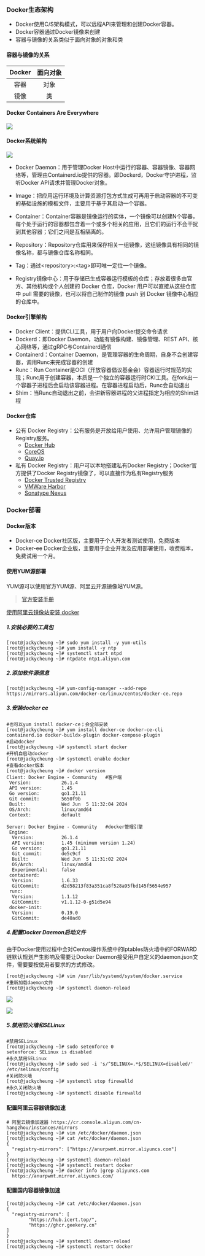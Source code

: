 ### Docker生态架构

- Docker使用C/S架构模式，可以远程API来管理和创建Docker容器。
- Docker容器通过Docker镜像来创建
- 容器与镜像的关系类似于面向对象的对象和类

#### 容器与镜像的关系

| Docker | 面向对象 |
| :----: | :------: |
|  容器  |   对象   |
|  镜像  |    类    |

#### Docker Containers Are Everywhere

![](imgs/image-20220118165726624.png)

#### Docker系统架构

![](imgs/image-20220118170228476.png)

- Docker Daemon：用于管理Docker Host中运行的容器、容器镜像、容器网络等，管理由Containerd.io提供的容器。即Dockerd，Docker守护进程，监听Docker API请求并管理Docker对象。 
- Image：把应用运行环境及计算资源打包方式生成可再用于启动容器的不可变的基础设施的模板文件，主要用于基于其启动一个容器。
- Container：Container容器是镜像运行的实体，一个镜像可以创建N个容器，每个处于运行的容器都包含着一个或多个相关的应用，且它们的运行不会干扰到其他容器；它们之间是互相隔离的。

- Repository：Repository仓库用来保存相关一组镜像，这组镜像具有相同的镜像名称，都与镜像仓库名称相同。
- Tag：通过\<repository>:\<tag>即可唯一定位一个镜像。
- Registry镜像中心：用于存储已生成容器运行模板的仓库；存放着很多由官方、其他机构或个人创建的 Docker 仓库，Docker 用户可以直接从这些仓库中 pull 需要的镜像，也可以将自己制作的镜像 push 到 Docker 镜像中心相应的仓库中。

#### Docker引擎架构

- Docker Client：提供CLI工具，用于用户向Docker提交命令请求
- Dockerd：即Docker Daemon，功能有镜像构建、镜像管理、REST API、核心网络等，通过gRPC与Containerd通信
- Containerd：Container Daemon，是管理容器的生命周期，自身不会创建容器，调用Runc来完成容器的创建
- Runc：Run Container是OCI（开放容器倡议基金会）容器运行时规范的实现；Runc用于创建容器，本质是一个独立的容器运行时CKI工具。在fork出一个容器子进程后会启动该容器进程。在容器进程启动后，Runc会自动退出
- Shim：当Runc自动退出之前，会讲新容器进程的父进程指定为相应的Shim进程

#### Docker仓库

- 公有 Docker Registry：公有服务是开放给用户使用、允许用户管理镜像的Registry服务。
  - [Docker Hub](https://hub.docker.com/)
  - [CoreOS](https://coreos.com/)
  - [Quay.io](https://quay.io/repository/)
- 私有 Docker Registry：用户可以本地搭建私有Docker Registry；Docker官方提供了Docker Registry镜像了，可以直接作为私有Registry服务
  - [Docker Trusted Registry](https://docs.docker.com/)
  - [VMWare Harbor](https://github.com/vmware/harbor)
  - [Sonatype Nexus](https://www.sonatype.com/docker) 

### Docker部署

#### Docker版本

- Docker-ce Docker社区版，主要用于个人开发者测试使用，免费版本
- Docker-ee Docker企业版，主要用于企业开发及应用部署使用，收费版本，免费试用一个月。

#### 使用YUM源部署

YUM源可以使用官方YUM源、阿里云开源镜像站YUM源。

> [官方安装手册](https://docs.docker.com/engine/install/centos/#install-using-the-repository)

[使用阿里云镜像站安装 docker](https://developer.aliyun.com/mirror/docker-ce?spm=a2c6h.13651102.0.0.1b1e1b11LWoniB)

##### 1.安装必要的工具包

```shell
[root@jackycheung ~]# sudo yum install -y yum-utils
[root@jackycheung ~]# yum install -y ntp
[root@jackycheung ~]# systemctl start ntpd
[root@jackycheung ~]# ntpdate ntp1.aliyun.com
```

##### 2.添加软件源信息

```shell
[root@jackycheung ~]# yum-config-manager --add-repo https://mirrors.aliyun.com/docker-ce/linux/centos/docker-ce.repo
```

##### 3.安装docker ce

```shell
#也可以yum install docker-ce；会全部安装
[root@jackycheung ~]# yum install docker-ce docker-ce-cli containerd.io docker-buildx-plugin docker-compose-plugin
#启动docker
[root@jackycheung ~]# systemctl start docker
#开机自启动docker
[root@jackycheung ~]# systemctl enable docker
#查看docker版本
[root@jackycheung ~]# docker version
Client: Docker Engine - Community	#客户端
 Version:           26.1.4
 API version:       1.45
 Go version:        go1.21.11
 Git commit:        5650f9b
 Built:             Wed Jun  5 11:32:04 2024
 OS/Arch:           linux/amd64
 Context:           default

Server: Docker Engine - Community	#docker管理引擎
 Engine:
  Version:          26.1.4
  API version:      1.45 (minimum version 1.24)
  Go version:       go1.21.11
  Git commit:       de5c9cf
  Built:            Wed Jun  5 11:31:02 2024
  OS/Arch:          linux/amd64
  Experimental:     false
 containerd:
  Version:          1.6.33
  GitCommit:        d2d58213f83a351ca8f528a95fbd145f5654e957
 runc:
  Version:          1.1.12
  GitCommit:        v1.1.12-0-g51d5e94
 docker-init:
  Version:          0.19.0
  GitCommit:        de40ad0
```

##### 4.配置Docker Daemon启动文件

由于Docker使用过程中会对Centos操作系统中的Iptables防火墙中的FORWARD链默认规划产生影响及需要让Docker Daemon接受用户自定义的daemon.json文件，需要要按使用者要求的方式修改。

```shell
[root@jackycheung ~]# vim /usr/lib/systemd/system/docker.service 
#重新加载daemon文件
[root@jackycheung ~]# systemctl daemon-reload
```

![](imgs/image-20220ksnfa54.png)

![](imgs/image-202201saknfka0795.png)

##### 5.禁用防火墙和SELinux

```shell
#禁用SELinux
[root@jackycheung ~]# sudo setenforce 0
setenforce: SELinux is disabled
#永久禁用SELinux
[root@jackycheung ~]# sudo sed -i 's/^SELINUX=.*$/SELINUX=disabled/' /etc/selinux/config
#关闭防火墙
[root@jackycheung ~]# systemctl stop firewalld
#永久关闭防火墙
[root@jackycheung ~]# systemctl disable firewalld
```

#### 配置阿里云容器镜像加速

```shell
# 阿里云镜像加速器 https://cr.console.aliyun.com/cn-hangzhou/instances/mirrors  
[root@jackycheung ~]# vim /etc/docker/daemon.json
[root@jackycheung ~]# cat /etc/docker/daemon.json
{
  "registry-mirrors": ["https://anurpwmt.mirror.aliyuncs.com"]
}
[root@jackycheung ~]# systemctl daemon-reload
[root@jackycheung ~]# systemctl restart docker
[root@jackycheung ~]# docker info |grep aliyuncs.com
  https://anurpwmt.mirror.aliyuncs.com/
```

#### 配置国内容器镜像加速

```shell
[root@jackycheung ~]# cat /etc/docker/daemon.json 
{
  "registry-mirrors": [
        "https://hub.icert.top/",
        "https://ghcr.geekery.cn"
]
}
[root@jackycheung ~]# systemctl daemon-reload
[root@jackycheung ~]# systemctl restart docker
```

